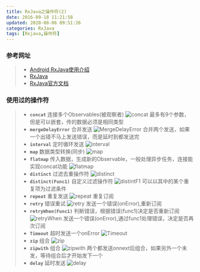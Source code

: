 ```yaml
---
title: RxJava之操作符(2)
date: 2016-09-18 11:21:58
updated: 2020-08-06 09:51:26
categories: RxJava
tags: [Rxjava,操作符]
---
```


### 参考网址
>* [Android RxJava使用介绍](http://blog.csdn.net/Job_Hesc/article/category/2919759)
>* [RxJava](http://blog.csdn.net/u010163442/article/category/6270573)
>* [RxJava官方文档](http://reactivex.io/documentation/operators.html)

### 使用过的操作符
>* **`concat`** 连接多个Observables(被观察者)
>  ![concat](http://gt163.cn:14033/blog/20200806094504.png)
>  最多有9个参数，但是可以嵌套，传的数据必须是相同类型
>* **`mergeDelayError`** 合并发送
>  ![MergeDelayError](http://gt163.cn:14033/blog/20200806094608.png)
>  合并两个发送，如果一个出错不马上发送错误，而是延时到都发送完
>* **`interval`** 定时循环发送
>  ![interval](http://gt163.cn:14033/blog/20200806094634.png)
>* **`map`** 数据类型转换(同步)
>  ![map](http://gt163.cn:14033/blog/20200806094702.png)
>* **`flatmap`** 传入数据，生成新的Observable，一般处理异步任务，连接能实现concat功能
>  ![flatmap](http://gt163.cn:14033/blog/20200806094731.png)
>* **`distinct`** 过滤去重操作符
>  ![distinct](http://gt163.cn:14033/blog/20200806094805.png)
>* **`distinct(Func1)`** 自定义过滤操作符
>  ![distintF1](http://gt163.cn:14033/blog/20200806094818.png)
>  可以以其中的某个重复项为过滤条件
>* **`repeat`** 重复发送
>  ![repeat](http://gt163.cn:14033/blog/20200806094856.png)
>  重复订阅
>* **`retry`** 错误重试
>  ![retry](http://gt163.cn:14033/blog/20200806094920.png)
>  发送一个错误(onError),重新订阅
>* **`retryWhen(Func1)`** 判断错误，根据错误(func1)决定是否重新订阅
>  ![retryWhen](http://gt163.cn:14033/blog/20200806094941.png)
>  发送一个错误(onError),通过func1处理错误，决定是否再次订阅
>* **`Timeout`** 超时发送一个onError
>  ![Timeout](http://gt163.cn:14033/blog/20200806095004.png)
>* **`zip`** 组合
>  ![zip](http://gt163.cn:14033/blog/20200806095033.png)
>* **`zipwith`** 组合
>  ![zipwith](http://gt163.cn:14033/blog/20200806095049.png)
>  两个都发送onnext后组合，如果另外一个未发，等待组合后才开始发下一个
>* **`delay`**  延时发送
>  ![delay](http://gt163.cn:14033/blog/20200806095115.png)
